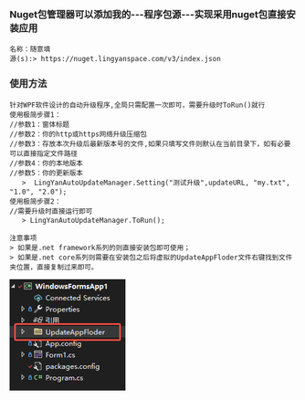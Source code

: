 ### Nuget包管理器可以添加我的---程序包源---实现采用nuget包直接安装应用

```
名称：随意填
源(s):> https://nuget.lingyanspace.com/v3/index.json

```

### 使用方法

```
针对WPF软件设计的自动升级程序,全局只需配置一次即可，需要升级时ToRun()就行
使用极简步骤1：
//参数1：窗体标题
//参数2：你的http或https网络升级压缩包
//参数3：存放本次升级后最新版本号的文件,如果只填写文件则默认在当前目录下，如有必要可以直接指定文件路径
//参数4：你的本地版本
//参数5：你的更新版本
   >  LingYanAutoUpdateManager.Setting("测试升级",updateURL, "my.txt", "1.0", "2.0");
使用极简步骤2：
//需要升级时直接运行即可
   > LingYanAutoUpdateManager.ToRun(); 
```

```
注意事项
> 如果是.net framework系列的则直接安装包即可使用；
> 如果是.net core系列则需要在安装包之后将虚拟的UpdateAppFloder文件右键找到文件夹位置，直接复制过来即可。
```
![输入图片说明](%E4%BC%81%E4%B8%9A%E5%BE%AE%E4%BF%A1%E6%88%AA%E5%9B%BE_17373589821558.png)

